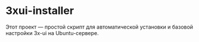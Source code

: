 # 3xui-installer
Этот проект — простой скрипт для автоматической установки и базовой настройки 3x-ui на Ubuntu-сервере.
